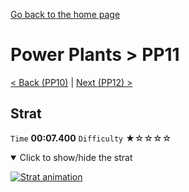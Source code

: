[Go back to the home page](https://github.com/Doublevil/scbspeedrun)

# Power Plants > PP11

[< Back (PP10)](https://github.com/Doublevil/scbspeedrun/blob/main/levels/pp/PP10.md) | [Next (PP12) >](https://github.com/Doublevil/scbspeedrun/blob/main/levels/pp/PP12.md)

## Strat

`Time` **00:07.400** `Difficulty` ★☆☆☆☆
<details open>
  <summary>Click to show/hide the strat</summary>

  [![Strat animation](https://github.com/Doublevil/scbspeedrun/blob/main/media/levels/pp/PP11_Strat.webp)](https://github.com/Doublevil/scbspeedrun/blob/main/media/levels/pp/PP11_Strat.mp4)
</details>
